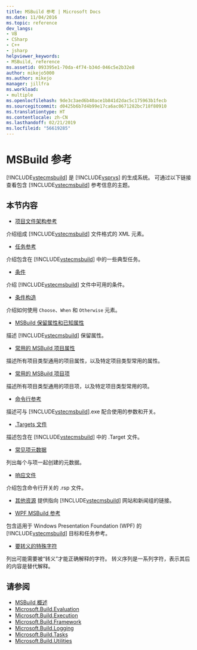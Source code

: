 ```yaml
---
title: MSBuild 参考 | Microsoft Docs
ms.date: 11/04/2016
ms.topic: reference
dev_langs:
- VB
- CSharp
- C++
- jsharp
helpviewer_keywords:
- MSBuild, reference
ms.assetid: 093395e1-70da-4f74-b34d-046c5e2b32e8
author: mikejo5000
ms.author: mikejo
manager: jillfra
ms.workload:
- multiple
ms.openlocfilehash: 9de3c3aed6b40ace1b841d2dac5c175963b1fecb
ms.sourcegitcommit: d0425b6b7d4b99e17ca6ac0671282bc718f80910
ms.translationtype: HT
ms.contentlocale: zh-CN
ms.lasthandoff: 02/21/2019
ms.locfileid: "56619285"
---
```

# <a name="msbuild-reference"></a>MSBuild 参考
[!INCLUDE[vstecmsbuild](../extensibility/internals/includes/vstecmsbuild_md.md)] 是 [!INCLUDE[vsprvs](../code-quality/includes/vsprvs_md.md)] 的生成系统。 可通过以下链接查看包含 [!INCLUDE[vstecmsbuild](../extensibility/internals/includes/vstecmsbuild_md.md)] 参考信息的主题。

## <a name="in-this-section"></a>本节内容
- [项目文件架构参考](../msbuild/msbuild-project-file-schema-reference.md)

 介绍组成 [!INCLUDE[vstecmsbuild](../extensibility/internals/includes/vstecmsbuild_md.md)] 文件格式的 XML 元素。

- [任务参考](../msbuild/msbuild-task-reference.md)

 介绍包含在 [!INCLUDE[vstecmsbuild](../extensibility/internals/includes/vstecmsbuild_md.md)] 中的一些典型任务。

- [条件](../msbuild/msbuild-conditions.md)

 介绍 [!INCLUDE[vstecmsbuild](../extensibility/internals/includes/vstecmsbuild_md.md)] 文件中可用的条件。

- [条件构造](../msbuild/msbuild-conditional-constructs.md)

 介绍如何使用 `Choose`、`When` 和 `Otherwise` 元素。

- [MSBuild 保留属性和已知属性](../msbuild/msbuild-reserved-and-well-known-properties.md)

 描述 [!INCLUDE[vstecmsbuild](../extensibility/internals/includes/vstecmsbuild_md.md)] 保留属性。

- [常用的 MSBuild 项目属性](../msbuild/common-msbuild-project-properties.md)

 描述所有项目类型通用的项目属性，以及特定项目类型常用的属性。

- [常用的 MSBuild 项目项](../msbuild/common-msbuild-project-items.md)

 描述所有项目类型通用的项目项，以及特定项目类型常用的项。

- [命令行参考](../msbuild/msbuild-command-line-reference.md)

 描述可与 [!INCLUDE[vstecmsbuild](../extensibility/internals/includes/vstecmsbuild_md.md)].exe 配合使用的参数和开关。

- [.Targets 文件](../msbuild/msbuild-dot-targets-files.md)

 描述包含在 [!INCLUDE[vstecmsbuild](../extensibility/internals/includes/vstecmsbuild_md.md)] 中的 .Target 文件。

- [常见项元数据](../msbuild/msbuild-well-known-item-metadata.md)

 列出每个与项一起创建的元数据。

- [响应文件](../msbuild/msbuild-response-files.md)

 介绍包含命令行开关的 .rsp 文件。

- [其他资源](https://social.msdn.microsoft.com/forums/vstudio/home?forum=msbuild) 提供指向 [!INCLUDE[vstecmsbuild](../extensibility/internals/includes/vstecmsbuild_md.md)] 网站和新闻组的链接。

- [WPF MSBuild 参考](../msbuild/wpf-msbuild-reference.md)

 包含适用于 Windows Presentation Foundation (WPF) 的 [!INCLUDE[vstecmsbuild](../extensibility/internals/includes/vstecmsbuild_md.md)] 目标和任务参考。

- [要转义的特殊字符](../msbuild/special-characters-to-escape.md)

 列出可能需要被“转义”才能正确解释的字符。 转义序列是一系列字符，表示其后的内容是替代解释。

## <a name="see-also"></a>请参阅

- [MSBuild 概述](../msbuild/msbuild.md)
- [Microsoft.Build.Evaluation](https://docs.microsoft.com/dotnet/api/microsoft.build.evaluation)
- [Microsoft.Build.Execution](https://docs.microsoft.com/dotnet/api/microsoft.build.execution)
- [Microsoft.Build.Framework](https://docs.microsoft.com/dotnet/api/microsoft.build.framework)
- [Microsoft.Build.Logging](https://docs.microsoft.com/dotnet/api/microsoft.build.logging)
- [Microsoft.Build.Tasks](https://docs.microsoft.com/dotnet/api/microsoft.build.tasks)
- [Microsoft.Build.Utilities](https://docs.microsoft.com/dotnet/api/microsoft.build.utilities)
